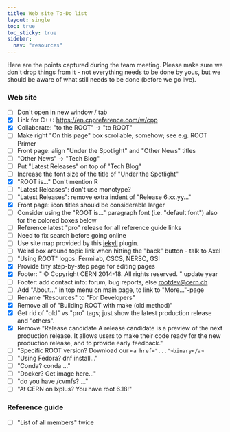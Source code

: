 ```yaml
---
title: Web site To-Do list
layout: single
toc: true
toc_sticky: true
sidebar:
  nav: "resources"
---
```


Here are the points captured during the team meeting. Please make sure
we don't drop things from it - not everything needs to be done by yous,
but we should be aware of what still needs to be done (before we go live).

### Web site
   - [ ] Don't open in new window / tab
   - [X] Link for C++: https://en.cppreference.com/w/cpp
   - [X] Collaborate: "to the ROOT" -> "to ROOT"
   - [ ] Make right "On this page" box scrollable, somehow; see e.g. ROOT Primer
   - [ ] Front page: align "Under the Spotlight" and "Other News" titles
   - [ ] "Other News" -> "Tech Blog"
   - [ ] Put "Latest Releases" on top of "Tech Blog"
   - [ ] Increase the font size of the title of "Under the Spotlight"
   - [X] "ROOT is..." Don't mention R
   - [ ] "Latest Releases": don't use monotype?
   - [ ] "Latest Releases": remove extra indent of "Release 6.xx.yy..."
   - [X] Front page: icon titles should be considerable larger
   - [ ] Consider using the "ROOT is..." paragraph font (i.e. "default font") also for the colored boxes below
   - [ ] Reference latest "pro" release for all reference guide links
   - [ ] Need to fix search before going online
   - [ ] Use site map provided by this [jekyll](https://github.com/jekyll/jekyll-sitemap) plugin.
   - [ ] Weird box around topic link when hitting the "back" button - talk to Axel
   - [ ] "Using ROOT" logos: Fermilab, CSCS, NERSC, GSI
   - [X] Provide tiny step-by-step page for editing pages
   - [X] Footer: " © Copyright CERN 2014-18. All rights reserved. " update year
   - [ ] Footer: add contact info: forum, bug reports, else rootdev@cern.ch
   - [ ] Add "About..." in top menu on main page, to link to "More..."-page
   - [ ] Rename "Resources" to "For Developers"
   - [X] Remove all of "Building ROOT with make (old method)"
   - [X] Get rid of "old" vs "pro" tags; just show the latest production release and "others".
   - [X] Remove "Release candidate
     A release candidate is a preview of the next production release. It
     allows users to make their code ready for the new production release,
     and to provide early feedback."
   - [ ] "Specific ROOT version? Download our `<a href="...">binary</a>`
   - [ ] "Using Fedora? dnf install..."
   - [ ] "Conda? conda ..."
   - [ ] "Docker? Get image here..."
   - [ ] "do you have /cvmfs? ..."
   - [ ] "At CERN on lxplus? You have root 6.18!"

### Reference guide
   - [ ] "List of all members" twice